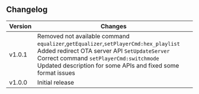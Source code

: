 ## Changelog

Version | Changes
---|---
v1.0.1 | Removed not available command `equalizer`,`getEqualizer`,`setPlayerCmd:hex_playlist`<br> Added redirect OTA server API `SetUpdateServer`<br>Correct command `setPlayerCmd:switchmode`<br>Updated description for some APIs and fixed some format issues 
v1.0.0 | Initial release
